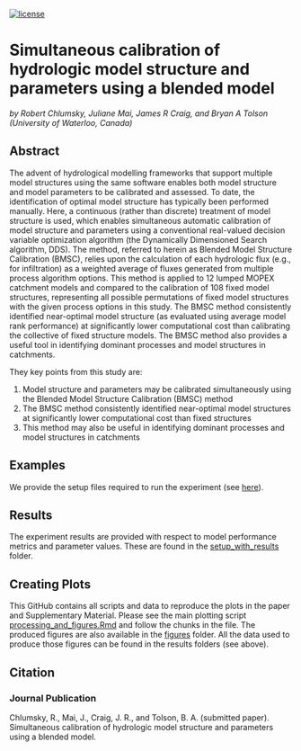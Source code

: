 [![license](https://img.shields.io/badge/license-GPL3-lightgrey.svg)](https://choosealicense.com/)

# Simultaneous calibration of hydrologic model structure and parameters using a blended model
*by Robert Chlumsky, Juliane Mai, James R Craig, and Bryan A Tolson (University of Waterloo, Canada)*

## Abstract
The advent of hydrological modelling frameworks that support multiple model structures using the same software enables both model structure and model parameters to be calibrated and assessed. To date, the identification of optimal model structure has typically been performed manually. Here, a  continuous (rather than discrete) treatment of model structure is used, which enables simultaneous automatic calibration of model structure and parameters using a conventional real-valued decision variable optimization algorithm (the Dynamically Dimensioned Search algorithm, DDS). The method, referred to herein as Blended Model Structure Calibration (BMSC), relies upon the calculation of each hydrologic flux  (e.g., for infiltration) as a weighted average of fluxes generated from multiple process algorithm options. This method is applied to 12 lumped MOPEX catchment models and compared to the calibration of 108 fixed model structures, representing all possible permutations of fixed model structures with the given process options in this study. The BMSC method consistently identified near-optimal model structure (as evaluated using average model rank performance) at significantly lower computational cost than calibrating the collective of fixed structure models. The BMSC method also provides a useful tool in identifying dominant processes and model structures in catchments.

They key points from this study are:

1. Model structure and parameters may be calibrated simultaneously using the Blended Model Structure Calibration (BMSC) method
2. The BMSC method consistently identified near-optimal model structures at significantly lower computational cost than fixed structures
3. This method may also be useful in identifying dominant processes and model structures in catchments

## Examples
We provide the setup files required to run the experiment (see [here](https://github.com/rchlumsk/BMSC/tree/main/setup_with_results)).

## Results
The experiment results are provided with respect to model performance metrics and parameter values. These are found in the [setup_with_results](https://github.com/rchlumsk/BMSC/tree/main/setup_with_results) folder.

## Creating Plots
This GitHub contains all scripts and data to reproduce the plots in the paper and Supplementary Material. Please see the main plotting script [processing_and_figures.Rmd](https://github.com/rchlumsk/BMSC/blob/main/processing_and_figures.Rmd) and follow the chunks in the file. The produced figures are also available in the [figures](https://github.com/rchlumsk/BMSC/tree/main/figures) folder. All the data used to produce those figures can be found in the results folders (see above). 

## Citation

### Journal Publication
Chlumsky, R., Mai, J., Craig, J. R., and Tolson, B. A. (submitted paper).<br>
Simultaneous calibration of hydrologic model structure and parameters using a blended model. <br>

